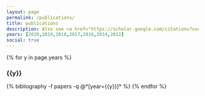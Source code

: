 ```yaml
---
layout: page
permalink: /publications/
title: publications
description: Also see <a href="https://scholar.google.com/citations?user=3uTVQt0AAAAJ">Google Scholar</a> and <a href="https://www.semanticscholar.org/author/Swabha-Swayamdipta/2705113">Semantic Scholar</a>.
years: [2020,2019,2018,2017,2016,2014,2012]
social: true
---
```




{% for y in page.years %}
  <h3 class="year">{{y}}</h3>
  {% bibliography -f papers -q @*[year={{y}}]* %}
{% endfor %}
